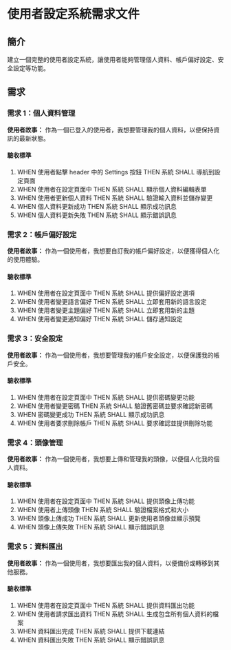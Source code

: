 # 使用者設定系統需求文件

## 簡介

建立一個完整的使用者設定系統，讓使用者能夠管理個人資料、帳戶偏好設定、安全設定等功能。

## 需求

### 需求 1：個人資料管理

**使用者故事：** 作為一個已登入的使用者，我想要管理我的個人資料，以便保持資訊的最新狀態。

#### 驗收標準

1. WHEN 使用者點擊 header 中的 Settings 按鈕 THEN 系統 SHALL 導航到設定頁面
2. WHEN 使用者在設定頁面中 THEN 系統 SHALL 顯示個人資料編輯表單
3. WHEN 使用者更新個人資料 THEN 系統 SHALL 驗證輸入資料並儲存變更
4. WHEN 個人資料更新成功 THEN 系統 SHALL 顯示成功訊息
5. WHEN 個人資料更新失敗 THEN 系統 SHALL 顯示錯誤訊息

### 需求 2：帳戶偏好設定

**使用者故事：** 作為一個使用者，我想要自訂我的帳戶偏好設定，以便獲得個人化的使用體驗。

#### 驗收標準

1. WHEN 使用者在設定頁面中 THEN 系統 SHALL 提供偏好設定選項
2. WHEN 使用者變更語言偏好 THEN 系統 SHALL 立即套用新的語言設定
3. WHEN 使用者變更主題偏好 THEN 系統 SHALL 立即套用新的主題
4. WHEN 使用者變更通知偏好 THEN 系統 SHALL 儲存通知設定

### 需求 3：安全設定

**使用者故事：** 作為一個使用者，我想要管理我的帳戶安全設定，以便保護我的帳戶安全。

#### 驗收標準

1. WHEN 使用者在設定頁面中 THEN 系統 SHALL 提供密碼變更功能
2. WHEN 使用者變更密碼 THEN 系統 SHALL 驗證舊密碼並要求確認新密碼
3. WHEN 密碼變更成功 THEN 系統 SHALL 顯示成功訊息
4. WHEN 使用者要求刪除帳戶 THEN 系統 SHALL 要求確認並提供刪除功能

### 需求 4：頭像管理

**使用者故事：** 作為一個使用者，我想要上傳和管理我的頭像，以便個人化我的個人資料。

#### 驗收標準

1. WHEN 使用者在設定頁面中 THEN 系統 SHALL 提供頭像上傳功能
2. WHEN 使用者上傳頭像 THEN 系統 SHALL 驗證檔案格式和大小
3. WHEN 頭像上傳成功 THEN 系統 SHALL 更新使用者頭像並顯示預覽
4. WHEN 頭像上傳失敗 THEN 系統 SHALL 顯示錯誤訊息

### 需求 5：資料匯出

**使用者故事：** 作為一個使用者，我想要匯出我的個人資料，以便備份或轉移到其他服務。

#### 驗收標準

1. WHEN 使用者在設定頁面中 THEN 系統 SHALL 提供資料匯出功能
2. WHEN 使用者請求匯出資料 THEN 系統 SHALL 生成包含所有個人資料的檔案
3. WHEN 資料匯出完成 THEN 系統 SHALL 提供下載連結
4. WHEN 資料匯出失敗 THEN 系統 SHALL 顯示錯誤訊息